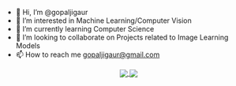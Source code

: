 - 👋 Hi, I’m @gopaljigaur
- 👀 I’m interested in Machine Learning/Computer Vision
- 🌱 I’m currently learning Computer Science
- 💞️ I’m looking to collaborate on Projects related to Image Learning Models
- 📫 How to reach me gopaljigaur@gmail.com

<!---
gopaljigaur/gopaljigaur is a ✨ special ✨ repository because its `README.md` (this file) appears on your GitHub profile.
You can click the Preview link to take a look at your changes.
--->
<p align="center">
<a href="https://github.com/gopaljigaur?tab=repositories">
  <img align="center" src="https://github-readme-stats.vercel.app/api?username=gopaljigaur&count_private=true&show_icons=true&theme=highcontrast&hide_title=true&include_all_commits=true" />
</a>
<a href="https://github.com/gopaljigaur?tab=repositories">
  <img align="center" src="https://github-readme-stats.vercel.app/api/top-langs/?username=gopaljigaur&theme=highcontrast&layout=compact" />
</a>
</p>
